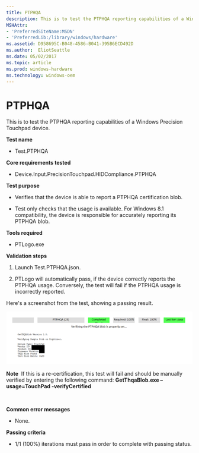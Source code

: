 ```yaml
---
title: PTPHQA
description: This is to test the PTPHQA reporting capabilities of a Windows Precision Touchpad device.
MSHAttr:
- 'PreferredSiteName:MSDN'
- 'PreferredLib:/library/windows/hardware'
ms.assetid: D958695C-B048-4586-B041-395B6ECD492D
ms.author:  EliotSeattle
ms.date: 05/02/2017
ms.topic: article
ms.prod: windows-hardware
ms.technology: windows-oem
---
```


# PTPHQA


This is to test the PTPHQA reporting capabilities of a Windows Precision Touchpad device.

**Test name**

-   Test.PTPHQA

**Core requirements tested**

-   Device.Input.PrecisionTouchpad.HIDCompliance.PTPHQA

**Test purpose**

-   Verifies that the device is able to report a PTPHQA certification blob.

-   Test only checks that the usage is available. For Windows 8.1 compatibility, the device is responsible for accurately reporting its PTPHQA blob.

**Tools required**

-   PTLogo.exe

**Validation steps**

1. Launch Test.PTPHQA.json.

2. PTLogo will automatically pass, if the device correctly reports the PTPHQA usage. Conversely, the test will fail if the PTPHQA usage is incorrectly reported.

Here's a screenshot from the test, showing a passing result.

![screenshot from the ptphqa test for a windows precision touchpad device, showing a passing result.](../images/precision-test-ptphqa.png)

**Note**  If this is a re-certification, this test will fail and should be manually verified by entering the following command: **GetThqaBlob.exe –usage=TouchPad -verifyCertified**

 

**Common error messages**

-   None.

**Passing criteria**

-   1/1 (100%) iterations must pass in order to complete with passing status.

 

 






